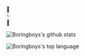 :eyes:   
:sparkles:   
:tada:   

![Boringboys's github stats](https://github-readme-stats.vercel.app/api?username=boringboys&show_icons=true&include_all_commits=true&theme=radical&hide_border=true)

![Boringboys's top language](https://github-readme-stats.vercel.app/api/top-langs/?username=boringboys&layout=compact&theme=radical&hide_border=true)
